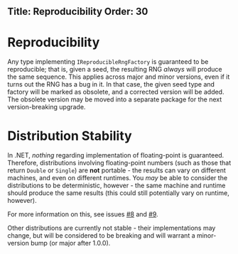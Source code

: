 Title: Reproducibility
Order: 30
---

# Reproducibility

Any type implementing `IReproducibleRngFactory` is guaranteed to be reproducible; that is, given a
seed, the resulting RNG *always* will produce the same sequence. This applies across major and
minor versions, even if it turns out the RNG has a bug in it. In that case, the given seed type
and factory will be marked as obsolete, and a corrected version will be added. The obsolete version
may be moved into a separate package for the next version-breaking upgrade.

# Distribution Stability

In .NET, *nothing* regarding implementation of floating-point is guaranteed. Therefore,
distributions involving floating-point numbers (such as those that return `Double` or `Single`) are
**not** portable - the results can vary on different machines, and even on different runtimes.
You *may* be able to consider the distributions to be deterministic, however - the same machine and
runtime should produce the same results (this could still potentially vary on runtime, however).

For more information on this, see issues [#8](https://github.com/ociaw/RandN/issues/8) and
[#9](https://github.com/ociaw/RandN/issues/9).

Other distributions are currently not stable - their implementations may change, but will be
considered to be breaking and will warrant a minor-version bump (or major after 1.0.0).
